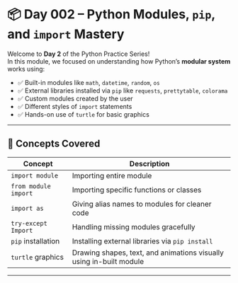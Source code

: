 # 📦 Day 002 – Python Modules, `pip`, and `import` Mastery

Welcome to **Day 2** of the Python Practice Series!  
In this module, we focused on understanding how Python’s **modular system** works using:

- ✅ Built-in modules like `math`, `datetime`, `random`, `os`
- ✅ External libraries installed via `pip` like `requests`, `prettytable`, `colorama`
- ✅ Custom modules created by the user
- ✅ Different styles of `import` statements
- ✅ Hands-on use of `turtle` for basic graphics

---

## 🧠 Concepts Covered

| Concept             | Description                                                                      |
|---------------------|----------------------------------------------------------------------------------|
| `import module`     | Importing entire module                                                          |
| `from module import`| Importing specific functions or classes                                          |
| `import as`         | Giving alias names to modules for cleaner code                                   |
| `try-except Import` | Handling missing modules gracefully                                              |
| `pip` installation  | Installing external libraries via `pip install`                                  |
| `turtle` graphics   | Drawing shapes, text, and animations visually using in-built module              |

---